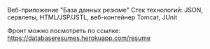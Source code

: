 Веб-приложение "База данных резюме"
Стек технологий: JSON, сервлеты, HTML/JSP/JSTL, веб-контейнер Tomcat, JUnit

Фронт можно посмотреть по ссылке:
https://databaseresumes.herokuapp.com/resume
